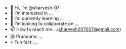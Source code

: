 - 👋 Hi, I’m @sharvesh-07
- 👀 I’m interested in ...
- 🌱 I’m currently learning ...
- 💞️ I’m looking to collaborate on ...
- 📫 How to reach me ...(sharvesh007007@gmail.com)
- 😄 Pronouns: ...
- ⚡ Fun fact: ...

<!---
sharvesh-07/sharvesh-07 is a ✨ special ✨ repository because its `README.md` (this file) appears on your GitHub profile.
You can click the Preview link to take a look at your changes.
--->
